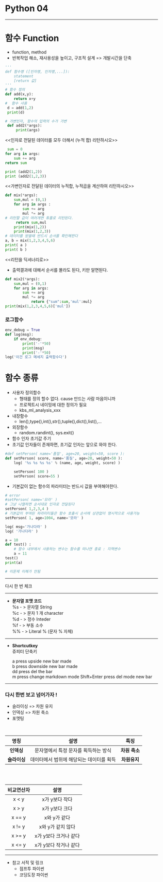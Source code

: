 
# Python 04
<hr>

# 함수 Function
 - function, method
 - 반복작업 해소, 재사용성을 높이고, 구조적 설계 => 개발시간을 단축 
  
```py
'''
def 함수명 ([인자명, 인자명,...]):
    statement
    [return 값]
'''
# 함수 정의
def add(x,y):
    return x+y
#  함수 사용 
 d = add(1,2)
 print(d)

# 가변인자, 함수의 입력의 수가 가변
 def add2(*args):
     print(args)
```

<<인자로 전달된 데이터를 모두 더해서 (누적 합) 리턴하시오>>

```py
 sum = 0 
for arg in args:
    sum += arg
return sum

print (add2(1,2))
print (add2(1,2,3))
```

<<가변인자로 전달된 데이터의 누적합, 누적곱을 계산하여 리턴하시오>>

```py
def mix(*args):
    sum,mul = (0,1)
    for arg in args :
        sum += arg
        mul *= arg
# 리턴할 값이 여러개면 튜플로 리턴된다.
     return sum,mul
    print(mix(1,2))
    print(mix(1,2,3))
# 데이터를 받을때 반드시 순서를 확인해한다 
a, b = mix(1,2,3,4,5,6)
print( a )
print( b )
```

<<리턴을 딕셔너리로>>
+ 출력결과에 대해서 순서를 몰라도 된다, 키만 알면된다.
```py
def mix2(*args):
    sum,mul = (0,1)
    for arg in args:
        sum += arg
        mul *= arg
            return {"sum":sum,'mul':mul}
print(mix(1,2,3,4,5,6)['mul'])
```


### 로그함수 
```py
env_debug = True
def log(msg):
    if env_debug:
        print('-'*50)
        print(msg)
        print('-'*50)
log('이건 로그 메세지 출력함수다')
```

# 함수 종류
+ 사용자 정의함수 
   - 형태를 정의 할수 없다. cause 만드는 사람 마음이니까 
   - 프로젝트시 네이밍에 대한 정의가 필요
   - kbs_ml_analysis_xxx 
+ 내장함수 
   - len(),type(),int(),str(),tuple(),dict(),list(),...
+ 외장함수 
   - random.randint(), sys.exit()
+ 함수 인자 초기값 주기 
+ 초기값 인자들이 존재하면, 초기값 인자는 앞으로 와야 한다.
  
```py
#def setPerson( name='품질', age=20, weight=50, score ):
def setPerson( score, name='품질', age=20, weight=50 ):
    log( '%s %s %s %s' % (name, age, weight, score) )

    setPerson( 100 )
    setPerson( score=55 )
```

+ 기본값이 없는 함수의 파라미터는 반드시 값을 부여해야한다.
  
```py
# error
#setPerson( name='모라' )
# 그냥 나열하면 순서대로 인자로 전달된다
setPerson( 1,2,3,4 )
# 기본값이 부여된 파라미터들은 함수 호출시 순서에 상관없이 명시적으로 사용가능
setPerson( 1, age=1004, name='모라' )

log( msg='가나다라' )
log( '가나다라' )
```

```py
a = 10 
def test() :
    # 함수 내부에서 사용하는 변수는 함수를 떠나면 종료 : 지역변수 
    a = 11
test()
print(a)

# 이문제 이해가 안됨 
```

<hr>
다시 한 번 체크 
<hr>

+ **문자열 포맷 코드**    
    %s  - > 문자열 String    
    %c  - > 문자 1 개 character   
    %d  - > 정수  Inteder   
    %f  - > 부동 소수  
    %%  - > Literal % (문자 % 자체)  
<hr>

+ **Shortcutkey** <br>
    쥬피터 단축키     

    a press upside new bar made  
    b press downside new bar made   
    dd press del the bar  
    m  press change markdown mode
    Shift+Enter  press del mode new bar 
<hr>

### 다시 한번 보고 넘어가자 !     
   - 슬라이싱  => 차원 유지 
   - 인덱싱    => 차원 축소
   - 포멧팅
  
<br>

| 명칭 | 설명 | 특징 |  
|:---:|:---:|:---:|
| __인덱싱__   | 문자열에서 특정 문자를 획득하는 방식    | __차원 축소__ |
| __슬라이싱__ | 데이터에서 범위에 해당되는 데이터를 획득 | __차원유지__  |  

<br>
<br>

| 비교연산자 | 설명 |
|:---:|:---:|
| x < y	| x가 y보다 작다 |
| x > y | x가 y보다 크다 |
| x == y | x와 y가 같다 |
| x != y | x와 y가 같지 않다 |
| x >= y | x가 y보다 크거나 같다 |
| x <= y | x가 y보다 작거나 같다 |

<hr>

* 참고 서적 및 링크 <br>
  - 점프투 파이썬 
  - 코딩도장 파이썬 